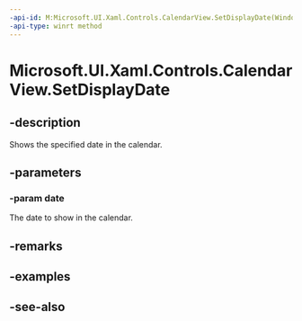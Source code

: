 ```yaml
---
-api-id: M:Microsoft.UI.Xaml.Controls.CalendarView.SetDisplayDate(Windows.Foundation.DateTime)
-api-type: winrt method
---
```


<!-- Method syntax
public void SetDisplayDate(Windows.Foundation.DateTime date)
-->

# Microsoft.UI.Xaml.Controls.CalendarView.SetDisplayDate

## -description
Shows the specified date in the calendar.

## -parameters
### -param date
The date to show in the calendar.

## -remarks

## -examples

## -see-also
